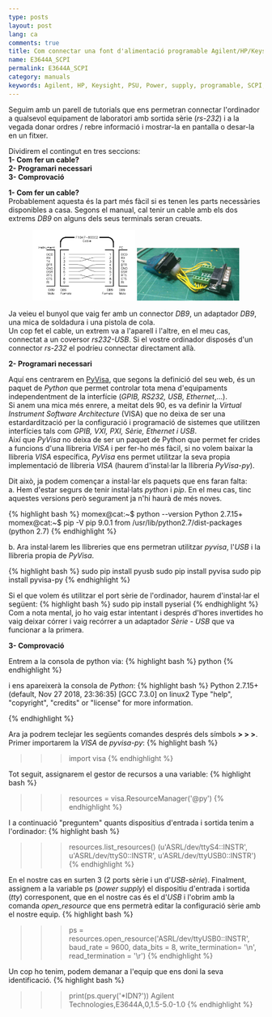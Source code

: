 ```yaml
---
type: posts
layout: post
lang: ca
comments: true
title: Com connectar una font d'alimentació programable Agilent/HP/Keysight a l'ordinador via SCPI?
name: E3644A_SCPI
permalink: E3644A_SCPI
category: manuals
keywords: Agilent, HP, Keysight, PSU, Power, supply, programable, SCPI, E3644A, font, alimentació, ordinador, serial, rs-232
---
```


Seguim amb un parell de tutorials que ens permetran connectar l'ordinador a qualsevol equipament de laboratori amb sortida sèrie (<i>rs-232</i>) i a la vegada donar ordres / rebre informació i mostrar-la en pantalla o desar-la en un fitxer.<br>

Dividirem el contingut en tres seccions:<br>
<b>1- Com fer un cable? <br>
2- Programari necessari <br>
3- Comprovació</b><br>

<b>1- Com fer un cable?</b><br>
Probablement aquesta és la part més fàcil si es tenen les parts necessàries disponibles a casa. Segons el manual, cal tenir un cable amb els dos extrems <i>DB9</i> on alguns dels seus terminals seran creuats.

<center>
<img style="display:inline" src="/images/190625-E3644A-SCPI/serialcable.png" width="40%" alt="Contingut: esquemàtic cable sèrie. Source: Momex.cat">
<img style="display:inline" src="/images/190625-E3644A-SCPI/DIYcable.jpeg" width="40%" alt="Contingut: DIY cable sèrie per font Agilent. Source: Momex.cat">
</center>

Ja veieu el bunyol que vaig fer amb un connector <i>DB9</i>, un adaptador <i>DB9</i>, una mica de soldadura i una pistola de cola.<br>
Un cop fet el cable, un extrem va a l'aparell i l'altre, en el meu cas, connectat a un coversor <i>rs232-USB</i>. Si el vostre ordinador disposés d'un connector <i>rs-232</i> el podríeu connectar directament allà.<br>

<b>2- Programari necessari</b><br>

Aquí ens centrarem en <a href="https://pyvisa.readthedocs.io/en/latest/" target="_new">PyVisa</a>, que segons la definició del seu web, és un paquet de <i>Python</i> que permet controlar tota mena d'equipaments independentment de la interfície (<i>GPIB, RS232, USB, Ethernet</i>,...). <br>
Si anem una mica més enrere, a meitat dels 90, es va definir la <i>Virtual Instrument Software Architecture</i> (VISA) que no deixa de ser una estardardització per la configuració i programació de sistemes que utilitzen interfícies tals com <i>GPIB, VXI, PXI, Sèrie, Ethernet i USB</i>. <br>
Així que <i>PyVisa</i> no deixa de ser un paquet de Python que permet fer crides a funcions d'una llibreria <i>VISA</i> i per fer-ho més fàcil, si no volem baixar la llibreria <i>VISA</i> específica, <i>PyVisa</i> ens permet utilitzar la seva propia implementació de llibreria <i>VISA</i> (haurem d'instal·lar la llibreria <i>PyVisa-py</i>).<br>

Dit això, ja podem començar a instal·lar els paquets que ens faran falta:<br>
a. Hem d'estar segurs de tenir instal·lats <i>python</i> i <i>pip</i>. En el meu cas, tinc aquestes versions però segurament ja n'hi haurà de més noves.

{% highlight bash %}
momex@cat:~$ python --version
Python 2.7.15+
momex@cat:~$ pip -V
pip 9.0.1 from /usr/lib/python2.7/dist-packages (python 2.7)
{% endhighlight %}

<!--more-->

b. Ara instal·larem les llibreries que ens permetran utilitzar <i>pyvisa</i>, l'<i>USB</i> i la llibreria propia de <i>PyVisa</i>.

{% highlight bash %}
sudo pip install pyusb
sudo pip install pyvisa
sudo pip install pyvisa-py
{% endhighlight %}

Si el que volem és utilitzar el port sèrie de l'ordinador, haurem d'instal·lar el següent:
{% highlight bash %}
sudo pip install pyserial
{% endhighlight %}
Com a nota mental, jo ho vaig estar intentant i després d'hores invertides ho vaig deixar córrer i vaig recórrer a un adaptador <i>Sèrie - USB</i> que va funcionar a la primera.

<b>3- Comprovació</b><br>

Entrem a la consola de python via:
{% highlight bash %}
python
{% endhighlight %}

i ens apareixerà la consola de <i>Python</i>:
{% highlight bash %}
Python 2.7.15+ (default, Nov 27 2018, 23:36:35) 
[GCC 7.3.0] on linux2
Type "help", "copyright", "credits" or "license" for more information.
>>> 
{% endhighlight %}

Ara ja podrem teclejar les següents comandes després dels símbols <b>> > ></b>. Primer importarem la <i>VISA</i> de <i>pyvisa-py</i>:
{% highlight bash %}
>>>import visa
{% endhighlight %}

Tot seguit, assignarem el gestor de recursos a una variable:
{% highlight bash %}
>>>resources = visa.ResourceManager('@py')
{% endhighlight %}

I a continuació "preguntem" quants dispositius d'entrada i sortida tenim a l'ordinador:
{% highlight bash %}
>>> resources.list_resources()
(u'ASRL/dev/ttyS4::INSTR', u'ASRL/dev/ttyS0::INSTR', u'ASRL/dev/ttyUSB0::INSTR')
{% endhighlight %}

En el nostre cas en surten 3 (2 ports sèrie i un d'<i>USB-sèrie</i>). Finalment, assignem a la variable ps (<i>power supply</i>) el dispositiu d'entrada i sortida (<i>tty</i>) corresponent, que en el nostre cas és el d'<i>USB</i> i l'obrim amb la comanda <i>open_resource</i> que ens permetrà editar la configuració sèrie amb el nostre equip. 
{% highlight bash %}
>>>ps = resources.open_resource('ASRL/dev/ttyUSB0::INSTR', baud_rate = 9600, data_bits = 8, write_termination= '\n', read_termination = '\r')
{% endhighlight %}

Un cop ho tenim, podem demanar a l'equip que ens doni la seva identificació.
{% highlight bash %}
>>>print(ps.query('*IDN?'))
Agilent Technologies,E3644A,0,1.5-5.0-1.0
{% endhighlight %}


